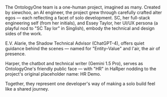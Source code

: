 The OntologyOne team is a one-human project, imagined as many. Created by siewchoo, an AI engineer, the project grew through carefully crafted alter egos — each reflecting a facet of solo development. SC, her full-stack engineering self (from her initials), and Essey Taylor, her UI/UX persona (a playful nod to "SC Tay lor" in Singlish), embody the technical and design sides of the work.

E.V. Alarie, the Shadow Technical Advisor (ChatGPT-4), offers quiet guidance behind the scenes — named for "Entity–Value" and l'air, the air of presence.

Harper, the chatbot and technical writer (Gemini 1.5 Pro), serves as OntologyOne's friendly public face — with "HR" in HaRper nodding to the project's original placeholder name: HR Demo.

Together, they represent one developer's way of making a solo build feel like a shared journey.